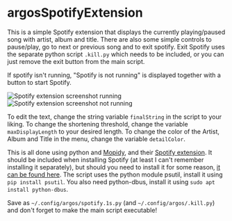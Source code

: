 # argosSpotifyExtension

This is a simple Spotify extension that displays the currently playing/paused song with artist, album and title.
There are also some simple controls to pause/play, go to next or previous song and to exit spotify. Exit Spotify uses the separate python script `.kill.py` which needs to be included, or you can just remove the exit button from the main script.

If spotify isn't running, "Spotify is not running" is displayed together with a button to start Spotify.

![Spotify extension screenshot running](https://i.imgur.com/R8xiuBT.png)
![Spotify extension screenshot not running](https://i.imgur.com/Re7fPg7.png)

To edit the text, change the string variable `finalString` in the script to your liking. To change the shortening threshold, change the variable `maxDisplayLength` to your desired length. To change the color of the Artist, Album and Title in the menu, change the variable `detailColor`.

This is all done using python and [Mopidy](https://docs.mopidy.com/en/latest/), and their [Spotify extension](https://github.com/mopidy/mopidy-spotify). It should be included when installing Spotify (at least I can't remember installing it separately), but should you need to install it for some reason, [it can be found here](https://docs.mopidy.com/en/latest/installation/debian/#installing-extensions). The script uses the python module psutil, install it using `pip install psutil`. You also need python-dbus, install it using `sudo apt install python-dbus`.

Save as `~/.config/argos/spotify.1s.py` (and `~/.config/argos/.kill.py`) and don't forget to make the main script executable!
